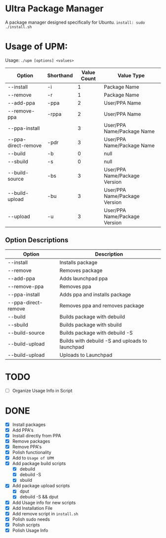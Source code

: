 # Ultra Package Manager
A package manager designed specifically for Ubuntu.
`install: sudo ./install.sh`

# Usage of UPM:
Usage: `./upm [options] <values>`

| Option    | Shorthand | Value Count | Value Type   |
| --------- | --------- | ----------- | ------------ |
| --install | -i        | 1           | Package Name |
| --remove  | -r        | 1           | Package Name |
| --add-ppa | -ppa      | 2           | User/PPA Name |
| --remove-ppa | -rppa | 2 | User/PPA Name |S
| --ppa-install |  | 3 | User/PPA Name/Package Name |
| --ppa-direct-remove | -pdr | 3 | User/PPA Name/Package Name |
| --build | -b | 0 | null |
| --sbuild | -s | 0 | null |
| --build-source | -bs | 3 | User/PPA Name/Package Version |
| --build-upload | -bu | 3 | User/PPA Name/Package Version |
| --upload | -u | 3 | User/PPA Name/Package Version |

## Option Descriptions
| Option | Description |
| --- | --- |
| --install | Installs package |
| --remove | Removes package |
| --add-ppa | Adds launchpad ppa |
| --remove-ppa | Removes ppa |
| --ppa-install | Adds ppa and installs package |
| --ppa-direct-remove | Removes ppa and removes package |
| --build | Builds package with debuild |
| --sbuild | Builds package with sbuild |
| --build-source | Builds package with debuild -S|
| --build-upload | Builds with debuild -S and uploads to launchpad |
| --build-upload | Uploads to Launchpad |


# TODO
- [ ] Organize Usage Info in Script

# DONE
- [x] Install packages
- [x] Add PPA's
- [x] Install directly from PPA
- [x] Remove packages
- [x] Remove PPA's
- [x] Polish functionality
- [x] Add to `Usage of UPM`
- [x] Add package build scripts
  - [x] debuild
  - [x] debuild -S
  - [x] sbuild
- [x] Add package upload scripts
  - [x] dput
  - [x] debuild -S && dput
- [x] Add Usage info for new scripts
- [x] Add Installation File
- [x] Add remove script in `install.sh`
- [x] Polish sudo needs
- [x] Polish scripts
- [x] Polish Usage Info